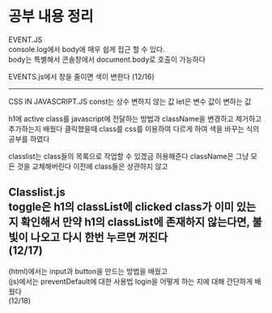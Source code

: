 # 공부 내용 정리
EVENT.JS   
console.log에서 body에 매우 쉽게 접근 할 수 있다.  
body는 특별해서 콘솔창에서 document.body로 호출이 가능하다

EVENTS.js에서 창을 줄이면 색이 변한다 (12/16)

---
CSS IN JAVASCRIPT.JS
const는 상수 변하지 않는 값
let은 변수 값이 변하는 값

h1에 active class를 javascript에 전달하는 방법과
className을 변경하고 제거하고 추가하는지 배웠다
클릭했을때 class를 css를 이용하여 다르게 하여 색을 바꾸는 식의 공부를 하였다

classlist는 class들의 목록으로 작업할 수 있겠금 허용해준다
className은 그냥 모든 것을 교체해버린다 이전에 class들은 상관하지 않고

Classlist.js   
toggle은 h1의 classList에 clicked class가 이미 있는지 확인해서
만약 h1의 classList에 존재하지 않는다면,  불빛이 나오고 다시
한번 누르면 꺼진다   
(12/17)
---
(html)에서는 input과 button을 만드는 방법을 배웠고  
(js)에서는 preventDefault에 대한 사용법 login을 어떻게 하는 지에 대해 간단하게 배웠다  
(12/18)
